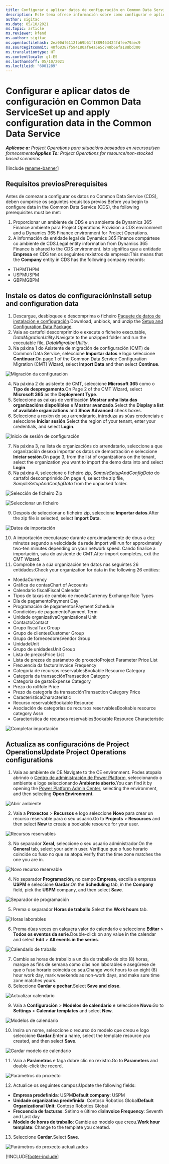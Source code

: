 ```yaml
---
title: Configurar e aplicar datos de configuración en Common Data Service
description: Este tema ofrece información sobre como configurar e aplicar os datos de configuración en Project Operations.
author: sigitac
ms.date: 05/10/2021
ms.topic: article
ms.reviewer: kfend
ms.author: sigitac
ms.openlocfilehash: 2ea00df6112fb69b61f1889463424fdfee79aec9
ms.sourcegitcommit: 40f68387f594180af64a5e5c748b6efa188bd300
ms.translationtype: HT
ms.contentlocale: gl-ES
ms.lasthandoff: 05/10/2021
ms.locfileid: "6001289"
---
```

# <a name="set-up-and-apply-configuration-data-in-the-common-data-service"></a><span data-ttu-id="78553-103">Configurar e aplicar datos de configuración en Common Data Service</span><span class="sxs-lookup"><span data-stu-id="78553-103">Set up and apply configuration data in the Common Data Service</span></span> 

<span data-ttu-id="78553-104">_**Aplícase a:** Project Operations para situacións baseadas en recursos/sen fornecemento_</span><span class="sxs-lookup"><span data-stu-id="78553-104">_**Applies To:** Project Operations for resource/non-stocked based scenarios_</span></span>

[!include [rename-banner](~/includes/cc-data-platform-banner.md)]

## <a name="prerequisites"></a><span data-ttu-id="78553-105">Requisitos previos</span><span class="sxs-lookup"><span data-stu-id="78553-105">Prerequisites</span></span>

<span data-ttu-id="78553-106">Antes de comezar a configurar os datos no Common Data Service (CDS), deben cumprirse os seguintes requisitos previos:</span><span class="sxs-lookup"><span data-stu-id="78553-106">Before you begin to configure data in the Common Data Service (CDS), the following prerequisites must be met:</span></span>

1.  <span data-ttu-id="78553-107">Proporcionar un ambiente de CDS e un ambiente de Dynamics 365 Finance ambiente para Project Operations.</span><span class="sxs-lookup"><span data-stu-id="78553-107">Provision a CDS environment and a Dynamics 365 Finance environment for Project Operations.</span></span>
2.  <span data-ttu-id="78553-108">A información da entidade legal de Dynamics 365 Finance compártese co ambiente de CDS.</span><span class="sxs-lookup"><span data-stu-id="78553-108">Legal entity information from Dynamics 365 Finance is shared to the CDS environment.</span></span> <span data-ttu-id="78553-109">Isto significa que a entidade **Empresa** en CDS ten os seguintes rexistros da empresa:</span><span class="sxs-lookup"><span data-stu-id="78553-109">This means that the **Company** entity in CDS has the following company records:</span></span>
  - <span data-ttu-id="78553-110">THPM</span><span class="sxs-lookup"><span data-stu-id="78553-110">THPM</span></span>
  - <span data-ttu-id="78553-111">USPM</span><span class="sxs-lookup"><span data-stu-id="78553-111">USPM</span></span>
  - <span data-ttu-id="78553-112">GBPM</span><span class="sxs-lookup"><span data-stu-id="78553-112">GBPM</span></span>

## <a name="install-setup-and-configuration-data"></a><span data-ttu-id="78553-113">Instale os datos de configuración</span><span class="sxs-lookup"><span data-stu-id="78553-113">Install setup and configuration data</span></span>

1. <span data-ttu-id="78553-114">Descargue, desbloquee e descomprima o ficheiro [Paquete de datos de instalación e configuración](https://download.microsoft.com/download/e/2/d/e2da6c98-d5dd-450c-aabe-fd6bf2ba374b/ProjOpsSampleSetupData-%20Integrated%20Latest.zip).</span><span class="sxs-lookup"><span data-stu-id="78553-114">Download, unblock, and unzip the [Setup and Configuration Data Package](https://download.microsoft.com/download/e/2/d/e2da6c98-d5dd-450c-aabe-fd6bf2ba374b/ProjOpsSampleSetupData-%20Integrated%20Latest.zip).</span></span>
2. <span data-ttu-id="78553-115">Vaia ao cartafol descomprimido e execute o ficheiro executable, *DataMigrationUtility*.</span><span class="sxs-lookup"><span data-stu-id="78553-115">Navigate to the unzipped folder and run the executable file, *DataMigrationUtility*.</span></span>
3. <span data-ttu-id="78553-116">Na páxina 1 do Asistente de migración de configuración (CMT) de Common Data Service, seleccione **Importar datos** e logo seleccione **Continuar**.</span><span class="sxs-lookup"><span data-stu-id="78553-116">On page 1 of the Common Data Service Configuration Migration (CMT) Wizard, select **Import Data** and then select **Continue**.</span></span>

![Migración da configuración](./media/1ConfigurationMigration.png)

4. <span data-ttu-id="78553-118">Na páxina 2 do asistente de CMT, seleccione **Microsoft 365** como o **Tipo de despregamento**.</span><span class="sxs-lookup"><span data-stu-id="78553-118">On Page 2 of the CMT Wizard, select **Microsoft 365** as the **Deployment Type**.</span></span>
5. <span data-ttu-id="78553-119">Seleccione as caixas de verificación **Mostrar unha lista das organizacións dispoñibles** e **Mostrar avanzado**.</span><span class="sxs-lookup"><span data-stu-id="78553-119">Select the **Display a list of available organizations** and **Show Advanced** check boxes.</span></span>
6. <span data-ttu-id="78553-120">Seleccione a rexión do seu arrendatario, introduza as súas credenciais e seleccione **Iniciar sesión**.</span><span class="sxs-lookup"><span data-stu-id="78553-120">Select the region of your tenant, enter your credentials, and select **Login**.</span></span>

![Inicio de sesión de configuración](./media/2ConfigurationSignin.png)

7. <span data-ttu-id="78553-122">Na páxina 3, na lista de organizacións do arrendatario, seleccione a que organización desexa importar os datos de demostración e seleccione **Iniciar sesión**.</span><span class="sxs-lookup"><span data-stu-id="78553-122">On page 3, from the list of organizations on the tenant, select the organization you want to import the demo data into and select **Login**.</span></span>
8. <span data-ttu-id="78553-123">Na páxina 4, seleccione o ficheiro zip, *SampleSetupAndConfigData* do cartafol descomprimido.</span><span class="sxs-lookup"><span data-stu-id="78553-123">On page 4, select the zip file, *SampleSetupAndConfigData* from the unpacked folder.</span></span>

![Selección de ficheiro Zip](./media/3ZipFile.png)

![Seleccionar un ficheiro](./media/4SelectAFile.png)

9. <span data-ttu-id="78553-126">Despois de seleccionar o ficheiro zip, seleccione **Importar datos**.</span><span class="sxs-lookup"><span data-stu-id="78553-126">After the zip file is selected, select **Import Data**.</span></span>

![Datos de importación](./media/5ImportData.png)

10. <span data-ttu-id="78553-128">A importación executarase durante aproximadamente de dous a dez minutos segundo a velocidade da rede.</span><span class="sxs-lookup"><span data-stu-id="78553-128">Import will run for approximately two-ten minutes depending on your network speed.</span></span> <span data-ttu-id="78553-129">Cando finalice a importación, saia do asistente de CMT.</span><span class="sxs-lookup"><span data-stu-id="78553-129">After import completes, exit the CMT Wizard.</span></span> 
11. <span data-ttu-id="78553-130">Comprobe se a súa organización ten datos nas seguintes 26 entidades:</span><span class="sxs-lookup"><span data-stu-id="78553-130">Check your organization for data in the following 26 entities:</span></span>

  - <span data-ttu-id="78553-131">Moeda</span><span class="sxs-lookup"><span data-stu-id="78553-131">Currency</span></span>
  - <span data-ttu-id="78553-132">Gráfica de contas</span><span class="sxs-lookup"><span data-stu-id="78553-132">Chart of Accounts</span></span>
  - <span data-ttu-id="78553-133">Calendario fiscal</span><span class="sxs-lookup"><span data-stu-id="78553-133">Fiscal Calendar</span></span>
  - <span data-ttu-id="78553-134">Tipos de taxas de cambio de moeda</span><span class="sxs-lookup"><span data-stu-id="78553-134">Currency Exchange Rate Types</span></span>
  - <span data-ttu-id="78553-135">Día de pagamento</span><span class="sxs-lookup"><span data-stu-id="78553-135">Payment Day</span></span>
  - <span data-ttu-id="78553-136">Programación de pagamentos</span><span class="sxs-lookup"><span data-stu-id="78553-136">Payment Schedule</span></span>
  - <span data-ttu-id="78553-137">Condicións de pagamento</span><span class="sxs-lookup"><span data-stu-id="78553-137">Payment Term</span></span>
  - <span data-ttu-id="78553-138">Unidade organizativa</span><span class="sxs-lookup"><span data-stu-id="78553-138">Organizational Unit</span></span>
  - <span data-ttu-id="78553-139">Contacto</span><span class="sxs-lookup"><span data-stu-id="78553-139">Contact</span></span>
  - <span data-ttu-id="78553-140">Grupo fiscal</span><span class="sxs-lookup"><span data-stu-id="78553-140">Tax Group</span></span>
  - <span data-ttu-id="78553-141">Grupo de clientes</span><span class="sxs-lookup"><span data-stu-id="78553-141">Customer Group</span></span>
  - <span data-ttu-id="78553-142">Grupo de fornecedores</span><span class="sxs-lookup"><span data-stu-id="78553-142">Vendor Group</span></span>
  - <span data-ttu-id="78553-143">Unidade</span><span class="sxs-lookup"><span data-stu-id="78553-143">Unit</span></span>
  - <span data-ttu-id="78553-144">Grupo de unidades</span><span class="sxs-lookup"><span data-stu-id="78553-144">Unit Group</span></span>
  - <span data-ttu-id="78553-145">Lista de prezos</span><span class="sxs-lookup"><span data-stu-id="78553-145">Price List</span></span>
  - <span data-ttu-id="78553-146">Lista de prezos do parámetro do proxecto</span><span class="sxs-lookup"><span data-stu-id="78553-146">Project Parameter Price List</span></span>
  - <span data-ttu-id="78553-147">Frecuencia da factura</span><span class="sxs-lookup"><span data-stu-id="78553-147">Invoice Frequency</span></span>
  - <span data-ttu-id="78553-148">Categoría de recursos reservables</span><span class="sxs-lookup"><span data-stu-id="78553-148">Bookable Resource Category</span></span>
  - <span data-ttu-id="78553-149">Categoría da transacción</span><span class="sxs-lookup"><span data-stu-id="78553-149">Transaction Category</span></span>
  - <span data-ttu-id="78553-150">Categoría de gasto</span><span class="sxs-lookup"><span data-stu-id="78553-150">Expense Category</span></span>
  - <span data-ttu-id="78553-151">Prezo do rol</span><span class="sxs-lookup"><span data-stu-id="78553-151">Role Price</span></span>
  - <span data-ttu-id="78553-152">Prezo da categoría da transacción</span><span class="sxs-lookup"><span data-stu-id="78553-152">Transaction Category Price</span></span>
  - <span data-ttu-id="78553-153">Característica</span><span class="sxs-lookup"><span data-stu-id="78553-153">Characteristic</span></span>
  - <span data-ttu-id="78553-154">Recurso reservable</span><span class="sxs-lookup"><span data-stu-id="78553-154">Bookable Resource</span></span>
  - <span data-ttu-id="78553-155">Asociación de categorías de recursos reservables</span><span class="sxs-lookup"><span data-stu-id="78553-155">Bookable resource category Assn</span></span>
  - <span data-ttu-id="78553-156">Característica de recursos reservables</span><span class="sxs-lookup"><span data-stu-id="78553-156">Bookable Resource Characteristic</span></span>

![Completar importación](./media/6CompleteImport.png)

## <a name="update-project-operations-configurations"></a><span data-ttu-id="78553-158">Actualiza as configuracións de Project Operations</span><span class="sxs-lookup"><span data-stu-id="78553-158">Update Project Operations configurations</span></span>

1. <span data-ttu-id="78553-159">Vaia ao ambiente de CE.</span><span class="sxs-lookup"><span data-stu-id="78553-159">Navigate to the CE environment.</span></span> <span data-ttu-id="78553-160">Podes atopalo abrindo o [Centro de administración de Power Platform](https://admin.powerplatform.microsoft.com/environments), seleccionando o ambiente e logo seleccionando **Ambiente aberto**.</span><span class="sxs-lookup"><span data-stu-id="78553-160">You can find it by opening the [Power Platform Admin Center](https://admin.powerplatform.microsoft.com/environments), selecting the environment, and then selecting **Open Environment**.</span></span> 

![Abrir ambiente](./media/7OpenEnvironment.png)

2. <span data-ttu-id="78553-162">Vaia a **Proxectos** > **Recursos** e logo seleccione **Novo** para crear un recurso reservable para o seu usuario.</span><span class="sxs-lookup"><span data-stu-id="78553-162">Go to **Projects** > **Resources** and then select **New** to create a bookable resource for your user.</span></span>

![Recursos reservables](./media/8BookableResources.png)

3. <span data-ttu-id="78553-164">No separador **Xeral**, seleccione o seu usuario administrador.</span><span class="sxs-lookup"><span data-stu-id="78553-164">On the **General** tab, select your admin user.</span></span> <span data-ttu-id="78553-165">Verifique que o fuso horario coincide co fuso no que se atopa.</span><span class="sxs-lookup"><span data-stu-id="78553-165">Verify that the time zone matches the one you are in.</span></span> 

![Novo recurso reservable](./media/9NewBookableResource.png)

4. <span data-ttu-id="78553-167">No separador **Programación**, no campo **Empresa**, escolla a empresa **USPM** e seleccione **Gardar**.</span><span class="sxs-lookup"><span data-stu-id="78553-167">On the **Scheduling** tab, in the **Company** field, pick the **USPM** company, and then select **Save**.</span></span> 

![Separador de programación](./media/10SchedulingTab.png)

5. <span data-ttu-id="78553-169">Prema o separador **Horas de traballo**.</span><span class="sxs-lookup"><span data-stu-id="78553-169">Select the **Work hours** tab.</span></span>  

![Horas laborables](./media/11WorkHours.png)

6. <span data-ttu-id="78553-171">Prema dúas veces en calquera valor do calendario e seleccione **Editar** > **Todos os eventos da serie**.</span><span class="sxs-lookup"><span data-stu-id="78553-171">Double-click on any value in the calendar and select **Edit** > **All events in the series**.</span></span> 

![Calendario de traballo](./media/12WorkCalendar.png)

7. <span data-ttu-id="78553-173">Cambie as horas de traballo a un día de traballo de oito (8) horas, marque as fins de semana como días non laborables e asegúrese de que o fuso horario coincida co seu.</span><span class="sxs-lookup"><span data-stu-id="78553-173">Change work hours to an eight (8) hour work day, mark weekends as non-work days, and make sure time zone matches yours.</span></span> 
8. <span data-ttu-id="78553-174">Seleccione **Gardar e pechar**.</span><span class="sxs-lookup"><span data-stu-id="78553-174">Select **Save and close**.</span></span>

![Actualizar calendario](./media/13UpdateCalendar.png)

9. <span data-ttu-id="78553-176">Vaia a **Configuración** > **Modelos de calendario** e seleccione **Novo**.</span><span class="sxs-lookup"><span data-stu-id="78553-176">Go to **Settings** > **Calendar templates** and select **New**.</span></span>
 
 ![Modelos de calendario](./media/14CalendarTemplates.png)
 
 10. <span data-ttu-id="78553-178">Insira un nome, seleccione o recurso do modelo que creou e logo seleccione **Gardar**.</span><span class="sxs-lookup"><span data-stu-id="78553-178">Enter a name, select the template resource you created, and then select **Save**.</span></span> 
 
 ![Gardar modelo de calendario](./media/15SaveCalendarTemplate.png)
 
 11. <span data-ttu-id="78553-180">Vaia a **Parámetros** e faga dobre clic no rexistro.</span><span class="sxs-lookup"><span data-stu-id="78553-180">Go to **Parameters** and double-click the record.</span></span> 
 
 ![Parámetros do proxecto](./media/16ProjectParameters.png)
 
12. <span data-ttu-id="78553-182">Actualice os seguintes campos:</span><span class="sxs-lookup"><span data-stu-id="78553-182">Update the following fields:</span></span>

 - <span data-ttu-id="78553-183">**Empresa predefinida**: USPM</span><span class="sxs-lookup"><span data-stu-id="78553-183">**Default company**: USPM</span></span>
 - <span data-ttu-id="78553-184">**Unidade organizativa predefinida**: Contoso Robotics Global</span><span class="sxs-lookup"><span data-stu-id="78553-184">**Default Organizational Unit**: Contoso Robotics Global</span></span>
 - <span data-ttu-id="78553-185">**Frecuencia de facturas**: Sétimo e último día</span><span class="sxs-lookup"><span data-stu-id="78553-185">**Invoice Frequency**: Seventh and Last day</span></span>
 - <span data-ttu-id="78553-186">**Modelo de horas de traballo**: Cambie ao modelo que creou.</span><span class="sxs-lookup"><span data-stu-id="78553-186">**Work hour template**: Change to the template you created.</span></span>

13. <span data-ttu-id="78553-187">Seleccione **Gardar**.</span><span class="sxs-lookup"><span data-stu-id="78553-187">Select **Save**.</span></span> 

![Parámetros do proxecto actualizados](./media/17UpdatedProjectParameters.png)


[!INCLUDE[footer-include](../includes/footer-banner.md)]
